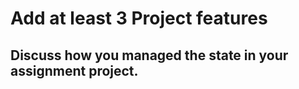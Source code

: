 <h1>Add at least 3 Project features</h1>

<h2>Discuss how you managed the state in your assignment project.</h2>
